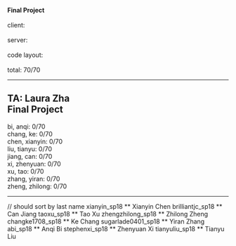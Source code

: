 **Final Project**<br/>
<br/>
client: <br/>
<br/>
server: <br/>
<br/>
code layout: <br/>
<br/>
total:  70/70<br/>

-----------------------------------
TA: Laura Zha <br/> Final Project <br/>
-
bi, anqi: 0/70 <br/>
chang, ke: 0/70 <br/>
chen, xianyin: 0/70 <br/>
liu, tianyu: 0/70 <br/>
jiang, can: 0/70 <br/>
xi, zhenyuan: 0/70 <br/>
xu, tao: 0/70 <br/>
zhang, yiran: 0/70 <br/>
zheng, zhilong: 0/70 <br/>

-----------------------------------
// should sort by last name
xianyin_sp18 ** Xianyin Chen
brilliantjc_sp18 ** Can Jiang
taoxu_sp18 ** Tao Xu
zhengzhilong_sp18 ** Zhilong Zheng
changke1708_sp18 ** Ke Chang
sugarlade0401_sp18 ** Yiran Zhang
abi_sp18 ** Anqi Bi
stephenxi_sp18 ** Zhenyuan Xi
tianyuliu_sp18 ** Tianyu Liu



